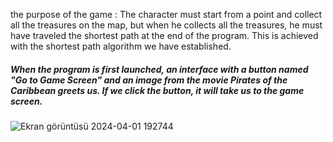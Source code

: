 the purpose of the game : The character must start from a point and collect all the treasures on the map, but when he collects all the treasures, he must have traveled the shortest path at the end of the program. This is achieved with the shortest path algorithm we have established.


##### When the program is first launched, an interface with a button named "Go to Game Screen" and an image from the movie Pirates of the Caribbean greets us. If we click the button, it will take us to the game screen.
![Ekran görüntüsü 2024-04-01 192744](https://github.com/MustafaEfeTamer/Pirates-of-the-Caribbean-Treasure-Hunt/assets/119308432/e95c585a-f626-4c85-981a-35f9265fbe95)


